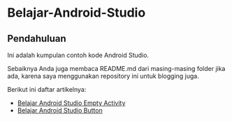 # Belajar-Android-Studio

## Pendahuluan

Ini adalah kumpulan contoh kode Android Studio. 

Sebaiknya Anda juga membaca README.md dari masing-masing folder jika ada, karena saya menggunakan repository ini untuk blogging juga.

Berikut ini daftar artikelnya:

- [Belajar Android Studio Empty Activity](https://github.com/shbfrlnc/Belajar-Android-Studio/tree/main/belajar-android-studio-empty-activity)
- [Belajar Android Studio Button](https://github.com/shbfrlnc/Belajar-Android-Studio/tree/main/belajar-android-studio-button)